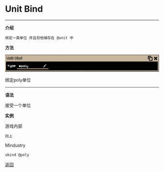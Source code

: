 # Unit Bind

---

**介绍**

    绑定一类单位 并且将他储存在 @unit 中
        
**方法**

![图片填充](/Guide/example/unitBind.png)

绑定poly单位

---

**语法**

接受一个单位

**实例**

游戏内部
```
同上
```
Mindustry
```
ubind @poly
```

[返回](https://lanluz.github.io/)